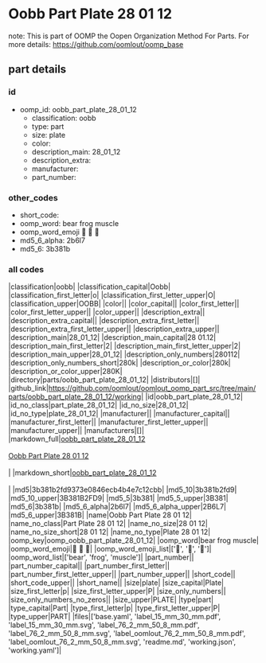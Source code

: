 # Oobb Part Plate 28 01 12  

note: This is part of OOMP the Oopen Organization Method For Parts. For more details: https://github.com/oomlout/oomp_base

##  part details





### id
* oomp_id: oobb_part_plate_28_01_12
  * classification: oobb
  * type: part
  * size: plate
  * color: 
  * description_main: 28_01_12
  * description_extra: 
  * manufacturer: 
  * part_number: 

### other_codes
* short_code: 
* oomp_word: bear frog muscle
* oomp_word_emoji :bear: :frog: :muscle:
* md5_6_alpha: 2b6l7
* md5_6: 3b381b

### all codes 
|classification|oobb|
|classification_capital|Oobb|
|classification_first_letter|o|
|classification_first_letter_upper|O|
|classification_upper|OOBB|
|color||
|color_capital||
|color_first_letter||
|color_first_letter_upper||
|color_upper||
|description_extra||
|description_extra_capital||
|description_extra_first_letter||
|description_extra_first_letter_upper||
|description_extra_upper||
|description_main|28_01_12|
|description_main_capital|28 01.12|
|description_main_first_letter|2|
|description_main_first_letter_upper|2|
|description_main_upper|28_01_12|
|description_only_numbers|280112|
|description_only_numbers_short|280k|
|description_or_color|280k|
|description_or_color_upper|280K|
|directory|parts/oobb_part_plate_28_01_12|
|distributors|[]|
|github_link|https://github.com/oomlout/oomlout_oomp_part_src/tree/main/parts/oobb_part_plate_28_01_12/working|
|id|oobb_part_plate_28_01_12|
|id_no_class|part_plate_28_01_12|
|id_no_size|28_01_12|
|id_no_type|plate_28_01_12|
|manufacturer||
|manufacturer_capital||
|manufacturer_first_letter||
|manufacturer_first_letter_upper||
|manufacturer_upper||
|manufacturers|[]|
|markdown_full|[oobb_part_plate_28_01_12](https://github.com/oomlout/oomlout_oomp_part_src/tree/main/parts/oobb_part_plate_28_01_12/working)<br>[](https://github.com/oomlout/oomlout_oomp_part_src/tree/main/parts/oobb_part_plate_28_01_12/working)<br>[Oobb Part Plate 28 01 12](https://github.com/oomlout/oomlout_oomp_part_src/tree/main/parts/oobb_part_plate_28_01_12/working)<br><br>|
|markdown_short|[oobb_part_plate_28_01_12](https://github.com/oomlout/oomlout_oomp_part_src/tree/main/parts/oobb_part_plate_28_01_12/working)<br><br>|
|md5|3b381b2fd9373e0846ecb4b4e7c12cbb|
|md5_10|3b381b2fd9|
|md5_10_upper|3B381B2FD9|
|md5_5|3b381|
|md5_5_upper|3B381|
|md5_6|3b381b|
|md5_6_alpha|2b6l7|
|md5_6_alpha_upper|2B6L7|
|md5_6_upper|3B381B|
|name|Oobb Part Plate 28 01 12|
|name_no_class|Part Plate 28 01 12|
|name_no_size|28 01 12|
|name_no_size_short|28 01 12|
|name_no_type|Plate 28 01 12|
|oomp_key|oomp_oobb_part_plate_28_01_12|
|oomp_word|bear frog muscle|
|oomp_word_emoji|:bear: :frog: :muscle:|
|oomp_word_emoji_list|[':bear:', ':frog:', ':muscle:']|
|oomp_word_list|['bear', 'frog', 'muscle']|
|part_number||
|part_number_capital||
|part_number_first_letter||
|part_number_first_letter_upper||
|part_number_upper||
|short_code||
|short_code_upper||
|short_name||
|size|plate|
|size_capital|Plate|
|size_first_letter|p|
|size_first_letter_upper|P|
|size_only_numbers||
|size_only_numbers_no_zeros||
|size_upper|PLATE|
|type|part|
|type_capital|Part|
|type_first_letter|p|
|type_first_letter_upper|P|
|type_upper|PART|
|files|['base.yaml', 'label_15_mm_30_mm.pdf', 'label_15_mm_30_mm.svg', 'label_76_2_mm_50_8_mm.pdf', 'label_76_2_mm_50_8_mm.svg', 'label_oomlout_76_2_mm_50_8_mm.pdf', 'label_oomlout_76_2_mm_50_8_mm.svg', 'readme.md', 'working.json', 'working.yaml']|
